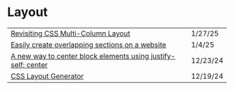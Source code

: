 # Layout

|                                                                                                                                                                     |          |
| ------------------------------------------------------------------------------------------------------------------------------------------------------------------- | -------- |
| [Revisiting CSS Multi-Column Layout](https://app.daily.dev/posts/revisiting-css-multi-column-layout-gob7gwhf5)                                                      | 1/27/25  |
| [Easily create overlapping sections on a website](https://app.daily.dev/posts/easily-create-overlapping-sections-on-a-website-bvftchhwn)                            | 1/4/25   |
| [A new way to center block elements using justify-self: center](https://app.daily.dev/posts/a-new-way-to-center-block-elements-using-justify-self-center-hmsghrb9s) | 12/23/24 |
| [CSS Layout Generator](https://app.daily.dev/posts/css-layout-generator-y1exp0uus)                                                                                  | 12/19/24 |

